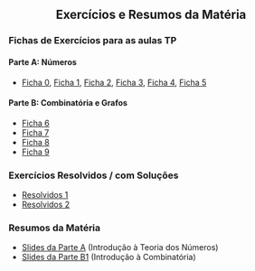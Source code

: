 
<h2 align="center"> Exercícios e Resumos da Matéria</h2>  

### Fichas de Exercícios para as aulas TP

#### Parte A: Números
- [Ficha 0](http://cfloren.wdfiles.com/local--files/discreta/Problemas0.pdf), [Ficha 1](http://cfloren.wdfiles.com/local--files/discreta/Problemas1.pdf), [Ficha 2](http://cfloren.wdfiles.com/local--files/discreta/Problemas2.pdf), [Ficha 3](http://cfloren.wdfiles.com/local--files/discreta/Problemas3.pdf), [Ficha 4](http://cfloren.wdfiles.com/local--files/discreta/Problemas4.pdf), [Ficha 5](http://cfloren.wdfiles.com/local--files/discreta/Problemas5.pdf)

#### Parte B: Combinatória e Grafos
- [Ficha 6](http://cfloren.wdfiles.com/local--files/discreta/Problemas6.pdf)
- [Ficha 7](http://cfloren.wdfiles.com/local--files/discreta/Problemas7.pdf)
- [Ficha 8](http://cfloren.wdfiles.com/local--files/discreta/Problemas8.pdf)
- [Ficha 9](http://cfloren.wdfiles.com/local--files/discreta/Problemas9.pdf)

### Exercícios Resolvidos / com Soluções
- [Resolvidos 1](http://cfloren.wdfiles.com/local--files/discreta/Resolvidos1.pdf) 
- [Resolvidos 2](http://cfloren.wdfiles.com/local--files/discreta/Resolvidos2.pdf) 

<!-- ### Exercícios Adicionais -->

### Resumos da Matéria
- [Slides da Parte A](http://cfloren.wdfiles.com/local--files/discreta/Slides-ITN.pdf) (Introdução à Teoria dos Números)
- [Slides da Parte B1](http://cfloren.wdfiles.com/local--files/discreta/Slides-ICE.pdf) (Introdução à Combinatória)


